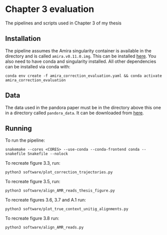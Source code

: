 # Chapter 3 evaluation

The pipelines and scripts used in Chapter 3 of my thesis

## Installation

The pipeline assumes the Amira singularity container is available in the directory and is called `amira.v0.11.0.img`. This can be installed [here](https://github.com/Danderson123/amira). You also need to have conda and singularity installed. All other dependencies can be installed via conda with:

```{bash}
conda env create -f amira_correction_evaluation.yaml && conda activate amira_correction_evaluation
```

## Data

The data used in the pandora paper must be in the directory above this one in a directory called `pandora_data`. It can be downloaded from [here](https://ftp.ebi.ac.uk/pub/software/pandora/2021/data_no_fast5s.tar).

## Running

To run the pipeline:
```{bash}
snakemake --cores <CORES> --use-conda --conda-frontend conda --snakefile Snakefile --nolock
```

To recreate figure 3.3, run:
```{bash}
python3 software/plot_correction_trajectories.py
```
To recreate figure 3.5, run:
```{bash}
python3 software/align_AMR_reads_thesis_figure.py
```
To recreate figures 3.6, 3.7 and A.1 run:
```{bash}
python3 software/plot_true_context_unitig_alignments.py
```
To recreate figure 3.8 run:
```{bash}
python3 software/align_AMR_reads.py
```
